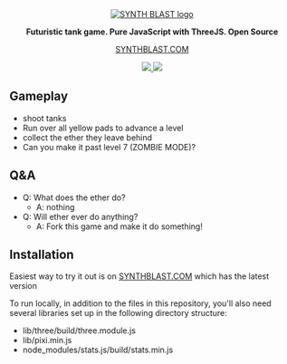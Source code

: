 <div style="text-align: center">
  <a href="https://synthblast.com">
    <img src="https://synthblast.com/assets/img/title-screenshot.jpg" alt="SYNTH BLAST logo">
  </a>

**Futuristic tank game. Pure JavaScript with ThreeJS.  Open Source**

[SYNTHBLAST.COM](https://synthblast.com)

<a href="https://gitter.im/SYNTH-BLAST/community">
<img src="https://badges.gitter.im/SYNTH-BLAST/SYNTH-BLAST.svg">
</a>
<a href="https://github.com/brianrisk/SYNTHBLAST/graphs/contributors">
<img src="https://img.shields.io/github/contributors/brianrisk/SYNTHBLAST.svg">
</a>

</div>

## Gameplay
* shoot tanks
* Run over all yellow pads to advance a level
* collect the ether they leave behind
* Can you make it past level 7 (ZOMBIE MODE)?

## Q&A
* Q: What does the ether do?
  * A: nothing
* Q:  Will ether ever do anything?
  * A: Fork this game and make it do something!


## Installation
Easiest way to try it out is on [SYNTHBLAST.COM](https://synthblast.com) which has the latest version

To run locally, in addition to the files in this repository, you'll also need several libraries set up in the following directory structure:
* lib/three/build/three.module.js
* lib/pixi.min.js
* node_modules/stats.js/build/stats.min.js
